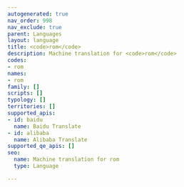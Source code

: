 ```yaml
---
autogenerated: true
nav_order: 998
nav_exclude: true
parent: Languages
layout: language
title: <code>rom</code>
description: Machine translation for <code>rom</code>
codes:
- rom
names:
- rom
family: []
scripts: []
typology: []
territories: []
supported_apis:
- id: baidu
  name: Baidu Translate
- id: alibaba
  name: Alibaba Translate
supported_qe_apis: []
seo:
  name: Machine translation for rom
  type: Language

---
```


